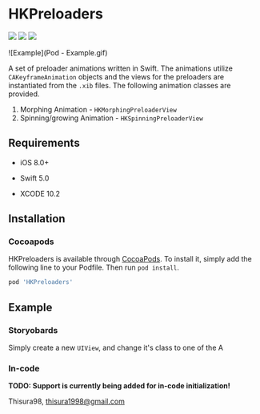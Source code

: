 # HKPreloaders

<p>
<a href="https://developer.apple.com/swift"><img src="https://img.shields.io/badge/language-swift5-f48041.svg?style=flat"></a>
<a href="https://developer.apple.com/ios"><img src="https://img.shields.io/badge/platform-iOS%208%2B-blue.svg?style=flat"></a>
<a><img src="https://img.shields.io/badge/CocoaPods-compatible-4BC51D.svg?style=flat"></a>
</p>

![Example](Pod - Example.gif)

A set of preloader animations written in Swift. The animations utilize `CAKeyframeAnimation` objects and the views for the preloaders are instantiated from the `.xib` files. The following animation classes are provided.

1. Morphing Animation - `HKMorphingPreloaderView`
2. Spinning/growing Animation - `HKSpinningPreloaderView`

## Requirements

- iOS 8.0+
- Swift 5.0

- XCODE 10.2

## Installation

### Cocoapods ###

HKPreloaders is available through [CocoaPods](https://cocoapods.org). To install it, simply add the following line to your Podfile. Then run `pod install`.

```ruby
pod 'HKPreloaders'
```

## Example

### Storyobards ###

Simply create a new `UIView`, and change it's class to one of the A

### In-code ###

__TODO: Support is currently being added for in-code initialization!__ 

Thisura98, thisura1998@gmail.com
